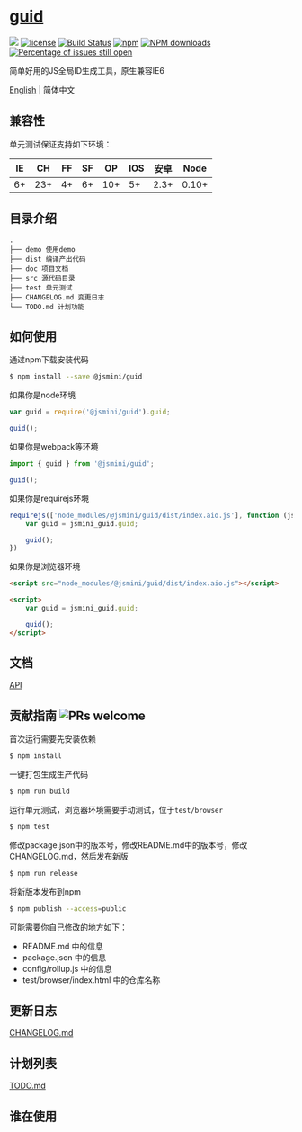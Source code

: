 # [guid](https://github.com/jsmini/guid/)
[![](https://img.shields.io/badge/Powered%20by-jslib%20base-brightgreen.svg)](https://github.com/yanhaijing/jslib-base)
[![license](https://img.shields.io/badge/license-MIT-blue.svg)](https://github.com/jsmini/guid/blob/master/LICENSE)
[![Build Status](https://travis-ci.org/jsmini/guid.svg?branch=master)](https://travis-ci.org/jsmini/guid)
[![npm](https://img.shields.io/badge/npm-0.8.0-orange.svg)](https://www.npmjs.com/package/@jsmini/guid)
[![NPM downloads](http://img.shields.io/npm/dm/@jsmini/guid.svg?style=flat-square)](http://www.npmtrends.com/@jsmini/guid)
[![Percentage of issues still open](http://isitmaintained.com/badge/open/jsmini/guid.svg)](http://isitmaintained.com/project/jsmini/guid "Percentage of issues still open")

简单好用的JS全局ID生成工具，原生兼容IE6

[English](./README.md) | 简体中文

## 兼容性
单元测试保证支持如下环境：

| IE   | CH   | FF   | SF   | OP   | IOS  | 安卓   | Node  |
| ---- | ---- | ---- | ---- | ---- | ---- | ---- | ----- |
| 6+   | 23+  | 4+   | 6+   | 10+  | 5+   | 2.3+ | 0.10+ |

## 目录介绍

```
.
├── demo 使用demo
├── dist 编译产出代码
├── doc 项目文档
├── src 源代码目录
├── test 单元测试
├── CHANGELOG.md 变更日志
└── TODO.md 计划功能
```

## 如何使用
通过npm下载安装代码

```bash
$ npm install --save @jsmini/guid
```

如果你是node环境

```js
var guid = require('@jsmini/guid').guid;

guid();
```

如果你是webpack等环境

```js
import { guid } from '@jsmini/guid';

guid();
```

如果你是requirejs环境

```js
requirejs(['node_modules/@jsmini/guid/dist/index.aio.js'], function (jsmini_guid) {
    var guid = jsmini_guid.guid;

    guid();
})
```

如果你是浏览器环境

```html
<script src="node_modules/@jsmini/guid/dist/index.aio.js"></script>

<script>
    var guid = jsmini_guid.guid;

    guid();
</script>
```

## 文档
[API](https://github.com/jsmini/guid/blob/master/doc/api.md)

## 贡献指南  ![PRs welcome](<https://img.shields.io/badge/PRs-welcome-brightgreen.svg>)
首次运行需要先安装依赖

```bash
$ npm install
```

一键打包生成生产代码

```bash
$ npm run build
```

运行单元测试，浏览器环境需要手动测试，位于`test/browser`

```bash
$ npm test
```

修改package.json中的版本号，修改README.md中的版本号，修改CHANGELOG.md，然后发布新版

```bash
$ npm run release
```

将新版本发布到npm

```bash
$ npm publish --access=public
```

可能需要你自己修改的地方如下：

- README.md 中的信息
- package.json 中的信息
- config/rollup.js 中的信息
- test/browser/index.html 中的仓库名称

## 更新日志
[CHANGELOG.md](https://github.com/jsmini/guid/blob/master/CHANGELOG.md)

## 计划列表
[TODO.md](<https://github.com/jsmini/guid/blob/master/TODO.md>)

## 谁在使用
